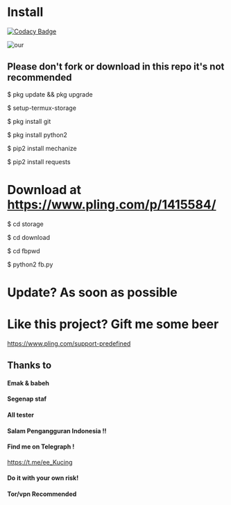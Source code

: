 # Install

[![Codacy Badge](https://api.codacy.com/project/badge/Grade/805aa5219dcd4c49a5fa19013fe969c2)](https://app.codacy.com/manual/LetterIce/fbpwd?utm_source=github.com&utm_medium=referral&utm_content=LetterIce/fbpwd&utm_campaign=Badge_Grade_Dashboard)

![our](https://telegra.ph/file/d6d0402eb6b5872be0440.png)
## Please don't fork or download in this repo it's not recommended

$ pkg update && pkg upgrade

$ setup-termux-storage

$ pkg install git

$ pkg install python2

$ pip2 install mechanize

$ pip2 install requests

# Download at https://www.pling.com/p/1415584/

$ cd storage

$ cd download

$ cd fbpwd

$ python2 fb.py

# Update? As soon as possible

# Like this project? Gift me some beer 
https://www.pling.com/support-predefined

## Thanks to
#### Emak & babeh
#### Segenap staf
#### All tester
#### Salam Pengangguran Indonesia !!
#### Find me on Telegraph !
https://t.me/ee_Kucing
#### Do it with your own risk!
#### Tor/vpn Recommended
